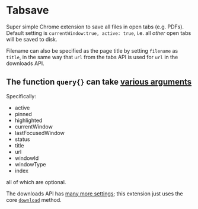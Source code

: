 Tabsave
=======

Super simple Chrome extension to save all files in open tabs (e.g. PDFs). Default setting is <code>currentWindow:true, active: true</code>, i.e. all *other* open tabs will be saved to disk.

Filename can also be specified as the page title by setting <code>filename</code> as <code>title</code>, in the same way that <code>url</code> from the tabs API is used for <code>url</code> in the downloads API.<br />

The function <code>query{}</code> can take <a href="https://developer.chrome.com/extensions/tabs#method-query">various arguments</a>
------

Specifically:

* active
* pinned
* highlighted
* currentWindow
* lastFocusedWindow
* status
* title
* url
* windowId
* windowType
* index

all of which are optional.

The downloads API has <a href="https://developer.chrome.com/extensions/downloads">many more settings</a>; this extension just uses the core <code><a href="https://developer.chrome.com/extensions/downloads#method-download">download</a></code> method.
